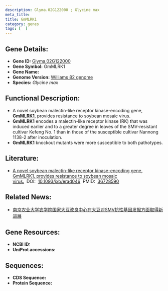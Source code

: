 ```yaml
---
description: Glyma.02G122000 ; Glycine max
meta_title:
title: GmMLRK1
category: genes
tags: [  ]
---
```


## Gene Details:
- **Gene ID:**	[Glyma.02G122000](https://www.maizegdb.org/gene_center/gene/Glyma.02G122000)
- **Gene Symbol:** GmMLRK1
- **Gene Name:** 
- **Genome Version:** [Williams 82 genome]()
- **Species:** *Glycine max*

## Functional Description:
   - A novel soybean malectin-like receptor kinase-encoding gene, **GmMLRK1**, provides resistance to soybean mosaic virus.
   - **GmMLRK1** encodes a malectin-like receptor kinase (RK) that was induced earlier and to a greater degree in leaves of the SMV-resistant cultivar Kefeng No. 1 than in those of the susceptible cultivar Nannong 1138-2 after inoculation.
   - **GmMLRK1** knockout mutants were more susceptible to both pathotypes.

## Literature:
   - [A novel soybean malectin-like receptor kinase-encoding gene, GmMLRK1, provides resistance to soybean mosaic virus.]( https://academic.oup.com/jxb/article/74/8/2692/7024624)&nbsp;&nbsp;DOI:&nbsp;&nbsp;[10.1093/jxb/erad046](https://academic.oup.com/jxb/article/74/8/2692/7024624)&nbsp;&nbsp;PMID:&nbsp;&nbsp;[36728590](https://pubmed.ncbi.nlm.nih.gov/36728590/)

## Related News:
   - [南京农业大学农学院国家大豆改良中心在大豆对SMV抗性基因发掘方面取得新进展](https://mp.weixin.qq.com/s?__biz=MzIyOTY2NDYyNQ==&mid=2247567953&idx=5&sn=42595a826c391cc821e93d91ce1af249&chksm=587df04caa40f6b58c9ba6bf8494dd6467919ac9e1456c2545b82b704a6091b5a68ade280242&scene=27#wechat_redirect)

## Gene Resources:
- **NCBI ID:** [](https://www.ncbi.nlm.nih.gov/gene/?term=)
- **UniProt accessions:** [](https://www.uniprot.org/uniprotkb//entry)

## Sequences:
- **CDS Sequence:**
- **Protein Sequence:**
